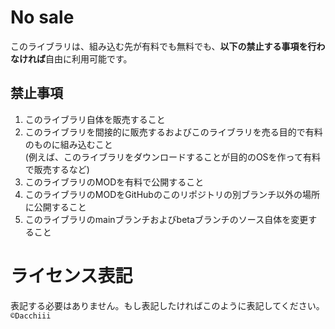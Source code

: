 # No sale
このライブラリは、組み込む先が有料でも無料でも、**以下の禁止する事項を行わなければ**自由に利用可能です。
## 禁止事項
1. このライブラリ自体を販売すること
2. このライブラリを間接的に販売するおよびこのライブラリを売る目的で有料のものに組み込むこと  
   (例えば、このライブラリをダウンロードすることが目的のOSを作って有料で販売するなど)
4. このライブラリのMODを有料で公開すること
5. このライブラリのMODをGitHubのこのリポジトリの別ブランチ以外の場所に公開すること
6. このライブラリのmainブランチおよびbetaブランチのソース自体を変更すること
# ライセンス表記
表記する必要はありません。もし表記したければこのように表記してください。  
`©Dacchiii`

